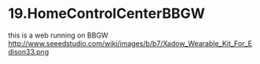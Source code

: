 # 19.HomeControlCenterBBGW
this is a web running on BBGW 
http://www.seeedstudio.com/wiki/images/b/b7/Xadow_Wearable_Kit_For_Edison33.png
